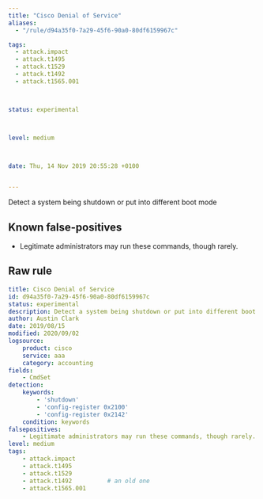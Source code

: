 ```yaml
---
title: "Cisco Denial of Service"
aliases:
  - "/rule/d94a35f0-7a29-45f6-90a0-80df6159967c"

tags:
  - attack.impact
  - attack.t1495
  - attack.t1529
  - attack.t1492
  - attack.t1565.001



status: experimental



level: medium



date: Thu, 14 Nov 2019 20:55:28 +0100


---
```


Detect a system being shutdown or put into different boot mode

<!--more-->


## Known false-positives

* Legitimate administrators may run these commands, though rarely.




## Raw rule
```yaml
title: Cisco Denial of Service
id: d94a35f0-7a29-45f6-90a0-80df6159967c
status: experimental
description: Detect a system being shutdown or put into different boot mode
author: Austin Clark
date: 2019/08/15
modified: 2020/09/02
logsource:
    product: cisco
    service: aaa
    category: accounting
fields:
    - CmdSet
detection:
    keywords:
        - 'shutdown'
        - 'config-register 0x2100'
        - 'config-register 0x2142'
    condition: keywords
falsepositives:
    - Legitimate administrators may run these commands, though rarely.
level: medium
tags:
    - attack.impact
    - attack.t1495
    - attack.t1529
    - attack.t1492          # an old one
    - attack.t1565.001
```
